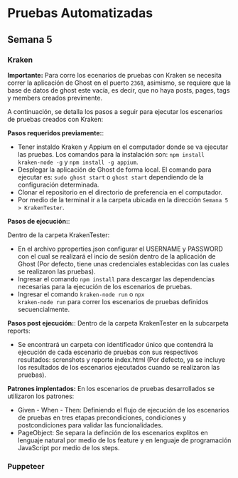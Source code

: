 # Pruebas Automatizadas

## Semana 5

### Kraken

**Importante:** Para corre los ecenarios de pruebas con Kraken se necesita correr la aplicación de Ghost en el puerto <code>2368</code>, asimismo, se requiere que la base de datos de ghost este vacía, es decir, que no haya posts, pages, tags y members creados previmente.

A continuación, se detalla los pasos a seguir para ejecutar los escenarios de pruebas creados con Kraken:

**Pasos requeridos previamente:**:
* Tener instaldo Kraken y Appium en el computador donde se va ejecutar las pruebas. Los comandos para la instalación son: <code>npm install kraken-node -g</code> y <code>npm install -g appium</code>.
* Desplegar la aplicación de Ghost de forma local. El comando para ejecutar es: <code>sudo ghost start</code> o <code>ghost start</code> dependiendo de la configuración determinada.
* Clonar el repositorio en el directorio de preferencia en el computador.
* Por medio de la terminal ir a la carpeta ubicada en la dirección <code>Semana 5 > KrakenTester</code>.

**Pasos de ejecución:**:

Dentro de la carpeta KrakenTester: 
* En el archivo pproperties.json configurar el USERNAME y PASSWORD con el cual se realizará el incio de sesión dentro de la aplicación de Ghost (Por defecto, tiene unas credenciales establecidas con las cuales se realizaron las pruebas).
* Ingresar el comando <code>npm install</code> para descargar las dependencias necesarias para la ejecución de los escenarios de pruebas.
* Ingresar el comando <code>kraken-node run</code> o <code>npx kraken-node run</code> para correr los escenarios de pruebas definidos secuencialmente.

**Pasos post ejecución:**:
Dentro de la carpeta KrakenTester en la subcarpeta reports:
* Se encontrará un carpeta con identificador único que contendrá la ejecución de cada escenario de pruebas con sus respectivos resultados: screnshots y reporte index.html (Por defecto, ya se incluye los resultados de los escenarios ejecutados cuando se realizaron las pruebas).

**Patrones implentados:**
En los escenarios de pruebas desarrollados se utilizaron los patrones:
* Given - When - Then: Definiendo el flujo de ejecución de los escenarios de pruebas en tres etapas precondiciones, condiciones y postcondiciones para validar las funcionalidades.
* PageObject: Se separa la definción de los escenarios explitos en lenguaje natural por medio de los feature y en lenguaje de programación JavaScript por medio de los steps.

### Puppeteer
